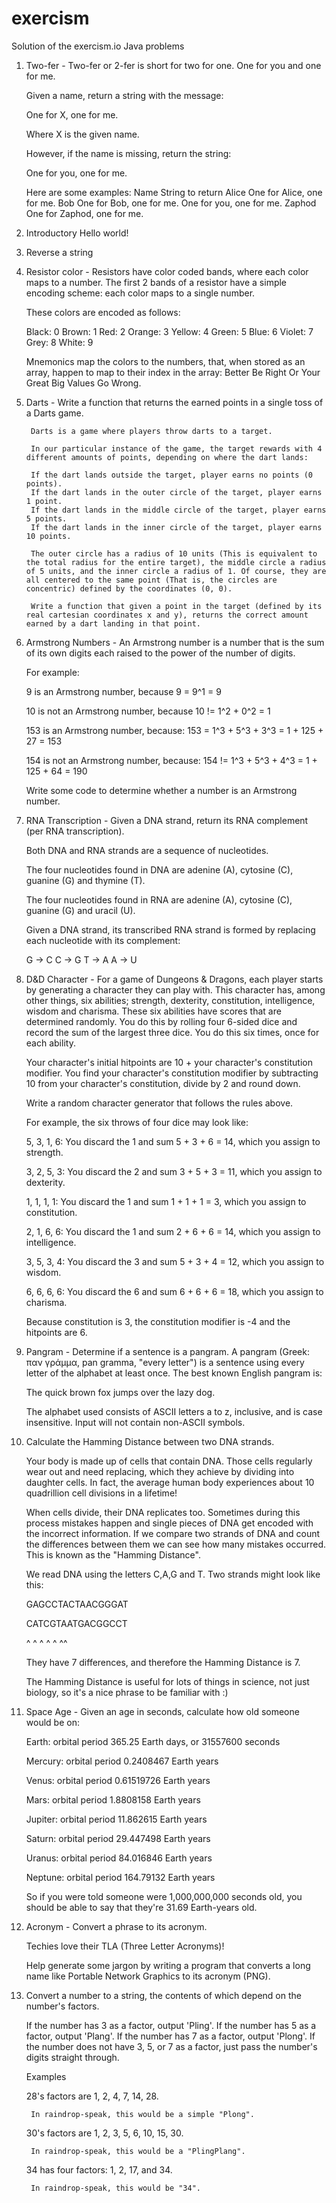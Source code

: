 # exercism
Solution of the exercism.io Java problems
1. Two-fer - Two-fer or 2-fer is short for two for one. One for you and one for me.

    Given a name, return a string with the message:

    One for X, one for me.

    Where X is the given name.

    However, if the name is missing, return the string:

    One for you, one for me.

    Here are some examples:
    Name 	String to return
    Alice 	One for Alice, one for me.
    Bob 	One for Bob, one for me.
	    One for you, one for me.
    Zaphod 	One for Zaphod, one for me.
  
2. Introductory Hello world! 
  
3. Reverse a string
  
4. Resistor color - Resistors have color coded bands, where each color maps to a number. The first 2 bands of a resistor have a simple encoding scheme: each color maps to a single number.

    These colors are encoded as follows:

      Black: 0
      Brown: 1
      Red: 2
      Orange: 3
      Yellow: 4
      Green: 5
      Blue: 6
      Violet: 7
      Grey: 8
      White: 9

     Mnemonics map the colors to the numbers, that, when stored as an array, happen to map to their index in the array: Better Be Right Or Your Great Big Values Go Wrong.
     
5. Darts - Write a function that returns the earned points in a single toss of a Darts game.

        Darts is a game where players throw darts to a target.

        In our particular instance of the game, the target rewards with 4 different amounts of points, depending on where the dart lands:

        If the dart lands outside the target, player earns no points (0 points).
        If the dart lands in the outer circle of the target, player earns 1 point.
        If the dart lands in the middle circle of the target, player earns 5 points.
        If the dart lands in the inner circle of the target, player earns 10 points.

        The outer circle has a radius of 10 units (This is equivalent to the total radius for the entire target), the middle circle a radius of 5 units, and the inner circle a radius of 1. Of course, they are all centered to the same point (That is, the circles are concentric) defined by the coordinates (0, 0).

        Write a function that given a point in the target (defined by its real cartesian coordinates x and y), returns the correct amount earned by a dart landing in that point.

6. Armstrong Numbers - An Armstrong number is a number that is the sum of its own digits each raised to the power of the number of digits.

    For example:
      
      9 is an Armstrong number, because 9 = 9^1 = 9
      
      10 is not an Armstrong number, because 10 != 1^2 + 0^2 = 1
      
      153 is an Armstrong number, because: 153 = 1^3 + 5^3 + 3^3 = 1 + 125 + 27 = 153
      
      154 is not an Armstrong number, because: 154 != 1^3 + 5^3 + 4^3 = 1 + 125 + 64 = 190

   Write some code to determine whether a number is an Armstrong number.

7. RNA Transcription - Given a DNA strand, return its RNA complement (per RNA transcription).

   Both DNA and RNA strands are a sequence of nucleotides.

   The four nucleotides found in DNA are adenine (A), cytosine (C), guanine (G) and thymine (T).

   The four nucleotides found in RNA are adenine (A), cytosine (C), guanine (G) and uracil (U).

   Given a DNA strand, its transcribed RNA strand is formed by replacing each nucleotide with its complement:

    G -> C
    C -> G
    T -> A
    A -> U

8. D&D Character - For a game of Dungeons & Dragons, each player starts by generating a character they can play with. This character has, among other things, six abilities; strength, dexterity, constitution, intelligence, wisdom and charisma. These six abilities have scores that are determined randomly. You do this by rolling four 6-sided dice and record the sum of the largest three dice. You do this six times, once for each ability.

   Your character's initial hitpoints are 10 + your character's constitution modifier. You find your character's constitution modifier by subtracting 10 from your character's constitution, divide by 2 and round down.

   Write a random character generator that follows the rules above.

   For example, the six throws of four dice may look like:

    5, 3, 1, 6: You discard the 1 and sum 5 + 3 + 6 = 14, which you assign to strength.
    
    3, 2, 5, 3: You discard the 2 and sum 3 + 5 + 3 = 11, which you assign to dexterity.
    
    1, 1, 1, 1: You discard the 1 and sum 1 + 1 + 1 = 3, which you assign to constitution.
    
    2, 1, 6, 6: You discard the 1 and sum 2 + 6 + 6 = 14, which you assign to intelligence.
    
    3, 5, 3, 4: You discard the 3 and sum 5 + 3 + 4 = 12, which you assign to wisdom.
    
    6, 6, 6, 6: You discard the 6 and sum 6 + 6 + 6 = 18, which you assign to charisma.

   Because constitution is 3, the constitution modifier is -4 and the hitpoints are 6.
   
9. Pangram - Determine if a sentence is a pangram. A pangram (Greek: παν γράμμα, pan gramma, "every letter") is a sentence using every letter of the alphabet at least once. The best known English pangram is:

    The quick brown fox jumps over the lazy dog.

    The alphabet used consists of ASCII letters a to z, inclusive, and is case insensitive. Input will not contain non-ASCII symbols.

10. Calculate the Hamming Distance between two DNA strands.

    Your body is made up of cells that contain DNA. Those cells regularly wear out and need replacing, which they achieve by dividing into daughter cells. In fact, the average human body experiences about 10 quadrillion cell divisions in a lifetime!

    When cells divide, their DNA replicates too. Sometimes during this process mistakes happen and single pieces of DNA get encoded with the incorrect information. If we compare two strands of DNA and count the differences between them we can see how many mistakes occurred. This is known as the "Hamming Distance".

    We read DNA using the letters C,A,G and T. Two strands might look like this:

      GAGCCTACTAACGGGAT
      
      CATCGTAATGACGGCCT
      
      ^ ^ ^  ^ ^    ^^

    They have 7 differences, and therefore the Hamming Distance is 7.

    The Hamming Distance is useful for lots of things in science, not just biology, so it's a nice phrase to be familiar with :)

11. Space Age - Given an age in seconds, calculate how old someone would be on:

      Earth: orbital period 365.25 Earth days, or 31557600 seconds
      
      Mercury: orbital period 0.2408467 Earth years
      
      Venus: orbital period 0.61519726 Earth years
      
      Mars: orbital period 1.8808158 Earth years
      
      Jupiter: orbital period 11.862615 Earth years
      
      Saturn: orbital period 29.447498 Earth years
      
      Uranus: orbital period 84.016846 Earth years
      
      Neptune: orbital period 164.79132 Earth years

    So if you were told someone were 1,000,000,000 seconds old, you should be able to say that they're 31.69 Earth-years old.
    
12. Acronym - Convert a phrase to its acronym.

    Techies love their TLA (Three Letter Acronyms)!

    Help generate some jargon by writing a program that converts a long name like Portable Network Graphics to its acronym (PNG).

13. Convert a number to a string, the contents of which depend on the number's factors.

      If the number has 3 as a factor, output 'Pling'.
      If the number has 5 as a factor, output 'Plang'.
      If the number has 7 as a factor, output 'Plong'.
      If the number does not have 3, 5, or 7 as a factor, just pass the number's digits straight through.

    Examples

      28's factors are 1, 2, 4, 7, 14, 28.
      
         In raindrop-speak, this would be a simple "Plong".
         
      30's factors are 1, 2, 3, 5, 6, 10, 15, 30.
         
         In raindrop-speak, this would be a "PlingPlang".
      
      34 has four factors: 1, 2, 17, and 34.
         
         In raindrop-speak, this would be "34".
